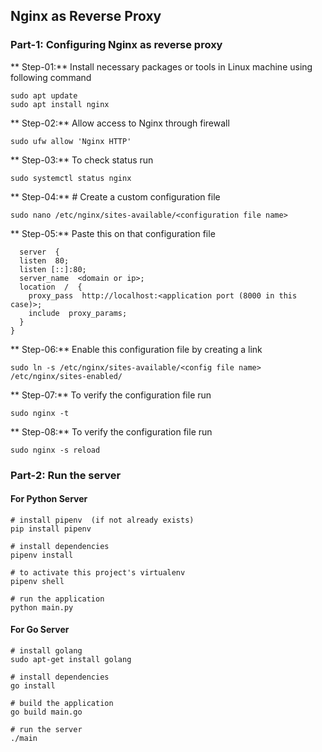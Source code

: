 ##  Nginx as Reverse Proxy

### Part-1: Configuring Nginx as reverse proxy
	
** Step-01:** Install necessary packages or tools in Linux machine using following command

    sudo apt update
    sudo apt install nginx

** Step-02:** Allow access to Nginx through firewall

    sudo ufw allow 'Nginx HTTP'

** Step-03:** To check status run

    sudo systemctl status nginx

** Step-04:** # Create a custom configuration file

    sudo nano /etc/nginx/sites-available/<configuration file name>
   
** Step-05:** Paste this on that configuration file

      server  {
      listen  80;
      listen [::]:80;
      server_name  <domain or ip>;
      location  /  {
        proxy_pass  http://localhost:<application port (8000 in this case)>;
        include  proxy_params;
      }
    }

** Step-06:** Enable this configuration file by creating a link

    sudo ln -s /etc/nginx/sites-available/<config file name> /etc/nginx/sites-enabled/

** Step-07:** To verify the configuration file run

    sudo nginx -t
   
** Step-08:** To verify the configuration file run

    sudo nginx -s reload

### Part-2: Run the server

#### For Python Server
    # install pipenv  (if not already exists)
    pip install pipenv
    
    # install dependencies
    pipenv install
    
    # to activate this project's virtualenv
    pipenv shell
    
    # run the application
    python main.py


#### For Go Server
	# install golang
    sudo apt-get install golang
    
    # install dependencies
    go install
    
    # build the application
    go build main.go

 	# run the server
  	./main
    

